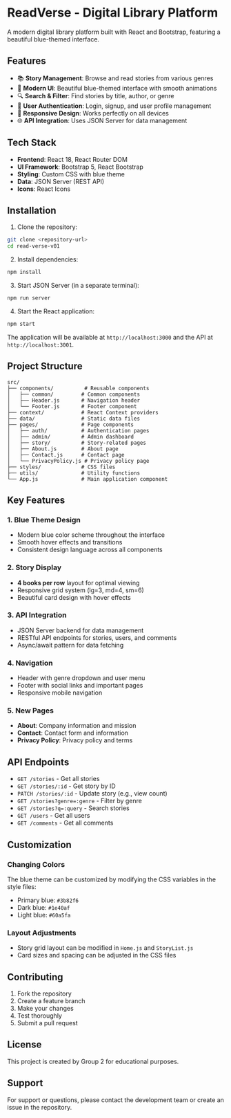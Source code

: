 # ReadVerse - Digital Library Platform

A modern digital library platform built with React and Bootstrap, featuring a beautiful blue-themed interface.

## Features

- 📚 **Story Management**: Browse and read stories from various genres
- 🎨 **Modern UI**: Beautiful blue-themed interface with smooth animations
- 🔍 **Search & Filter**: Find stories by title, author, or genre
- 👤 **User Authentication**: Login, signup, and user profile management
- 📱 **Responsive Design**: Works perfectly on all devices
- 🌐 **API Integration**: Uses JSON Server for data management

## Tech Stack

- **Frontend**: React 18, React Router DOM
- **UI Framework**: Bootstrap 5, React Bootstrap
- **Styling**: Custom CSS with blue theme
- **Data**: JSON Server (REST API)
- **Icons**: React Icons

## Installation

1. Clone the repository:
```bash
git clone <repository-url>
cd read-verse-v01
```

2. Install dependencies:
```bash
npm install
```

3. Start JSON Server (in a separate terminal):
```bash
npm run server
```

4. Start the React application:
```bash
npm start
```

The application will be available at `http://localhost:3000` and the API at `http://localhost:3001`.

## Project Structure

```
src/
├── components/          # Reusable components
│   ├── common/         # Common components
│   ├── Header.js       # Navigation header
│   └── Footer.js       # Footer component
├── context/            # React Context providers
├── data/               # Static data files
├── pages/              # Page components
│   ├── auth/           # Authentication pages
│   ├── admin/          # Admin dashboard
│   ├── story/          # Story-related pages
│   ├── About.js        # About page
│   ├── Contact.js      # Contact page
│   └── PrivacyPolicy.js # Privacy policy page
├── styles/             # CSS files
├── utils/              # Utility functions
└── App.js              # Main application component
```

## Key Features

### 1. Blue Theme Design
- Modern blue color scheme throughout the interface
- Smooth hover effects and transitions
- Consistent design language across all components

### 2. Story Display
- **4 books per row** layout for optimal viewing
- Responsive grid system (lg=3, md=4, sm=6)
- Beautiful card design with hover effects

### 3. API Integration
- JSON Server backend for data management
- RESTful API endpoints for stories, users, and comments
- Async/await pattern for data fetching

### 4. Navigation
- Header with genre dropdown and user menu
- Footer with social links and important pages
- Responsive mobile navigation

### 5. New Pages
- **About**: Company information and mission
- **Contact**: Contact form and information
- **Privacy Policy**: Privacy policy and terms

## API Endpoints

- `GET /stories` - Get all stories
- `GET /stories/:id` - Get story by ID
- `PATCH /stories/:id` - Update story (e.g., view count)
- `GET /stories?genre=:genre` - Filter by genre
- `GET /stories?q=:query` - Search stories
- `GET /users` - Get all users
- `GET /comments` - Get all comments

## Customization

### Changing Colors
The blue theme can be customized by modifying the CSS variables in the style files:
- Primary blue: `#3b82f6`
- Dark blue: `#1e40af`
- Light blue: `#60a5fa`

### Layout Adjustments
- Story grid layout can be modified in `Home.js` and `StoryList.js`
- Card sizes and spacing can be adjusted in the CSS files

## Contributing

1. Fork the repository
2. Create a feature branch
3. Make your changes
4. Test thoroughly
5. Submit a pull request

## License

This project is created by Group 2 for educational purposes.

## Support

For support or questions, please contact the development team or create an issue in the repository.
